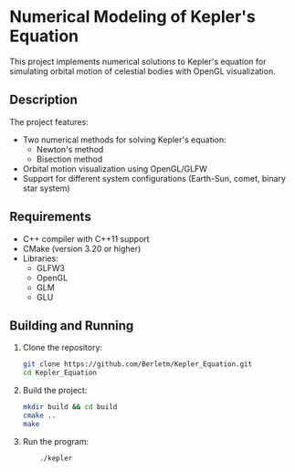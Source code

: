 # Numerical Modeling of Kepler's Equation

This project implements numerical solutions to Kepler's equation for simulating orbital motion of celestial bodies with OpenGL visualization.

## Description

The project features:
- Two numerical methods for solving Kepler's equation:
  - Newton's method
  - Bisection method
- Orbital motion visualization using OpenGL/GLFW
- Support for different system configurations (Earth-Sun, comet, binary star system)

## Requirements

- C++ compiler with C++11 support
- CMake (version 3.20 or higher)
- Libraries:
  - GLFW3
  - OpenGL
  - GLM
  - GLU

## Building and Running

1. Clone the repository:
   ```bash
   git clone https://github.com/Berletm/Kepler_Equation.git
   cd Kepler_Equation
2. Build the project:
    ```bash
    mkdir build && cd build
    cmake ..
    make
3. Run the program:
    ```bash
        ./kepler